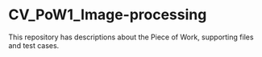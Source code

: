 # CV_PoW1_Image-processing
This repository has descriptions about the Piece of Work, supporting files and test cases.
